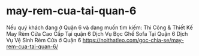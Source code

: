 # may-rem-cua-tai-quan-6
Nếu quý khách đang ở Quận 6 và đang muốn tìm kiếm:  Thi Công &amp; Thiết Kế May Rèm Cửa Cao Cấp Tại quận 6 Dịch Vụ Bọc Ghế Sofa Tại Quận 6 Dịch Vụ Vệ Sinh Rèm Cửa ở Quận 6  https://noithatleo.com/goc-chia-se/may-rem-cua-tai-quan-6/
